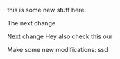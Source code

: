 this is some new stuff here.

The next change

Next change
Hey also check this our
 
 Make some new modifications: ssd
